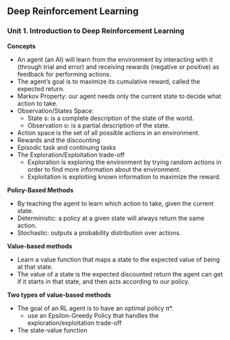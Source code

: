 ## Deep Reinforcement Learning

### Unit 1. Introduction to Deep Reinforcement Learning

**Concepts**
- An agent (an AI) will learn from the environment by interacting with it (through trial and error) and receiving rewards (negative or positive) as feedback for performing actions.
- The agent’s goal is to maximize its cumulative reward, called the expected return.
- Markov Property: our agent needs only the current state to decide what action to take.
- Observation/States Space:
  - State s: is a complete description of the state of the world.
  - Observation o: is a partial description of the state.
- Action space is the set of all possible actions in an environment.
- Rewards and the discounting
- Episodic task and continuing tasks
- The Exploration/Exploitation trade-off
  - Exploration is exploring the environment by trying random actions in order to find more information about the environment.
  - Exploitation is exploiting known information to maximize the reward.

**Policy-Based Methods**
- By teaching the agent to learn which action to take, given the current state.
- Deterministic: a policy at a given state will always return the same action.
- Stochastic: outputs a probability distribution over actions.

**Value-based methods**
- Learn a value function that maps a state to the expected value of being at that state.
- The value of a state is the expected discounted return the agent can get if it starts in that state, and then acts according to our policy.

**Two types of value-based methods**
- The goal of an RL agent is to have an optimal policy π*.
  - use an Epsilon-Greedy Policy that handles the exploration/exploitation trade-off
- The state-value function
